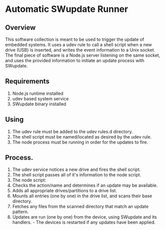 # Automatic SWupdate Runner

## Overview
This software collection is meant to be used to trigger the update of embedded systems. It uses a udev rule to call a shell script when a new drive (USB) is inserted, and writes the event information to a Unix socket. The final piece of software is a Node.js server listening on the same socket, and uses the provided information to initiate an update process with SWupdate.

## Requirements
1. Node.js runtime installed
2. udev based system service
3. SWupdate binary installed

## Using
1. The udev rule must be added to the udev rules.d directory.
2. The shell script must be named/located as desired by the udev rule.
3. The node process must be running in order for the updates to fire.

## Process.
1. The udev service notices a new drive and fires the shell script.
2. The shell script passes all of it's information to the node script.
3. The node script:
  1. Checks the action/name and determines if an update may be available.
  2. Adds all appropriate drives/partitions to a drive list.
  3. Mounts all entries (one by one) in the drive list, and scans their base directory.
  4. Fetches any files from the scanned directory that match an update pattern.
  5. Updates are run (one by one) from the device, using SWupdate and its handlers.
    - The devices is restarted if any updates have been applied.